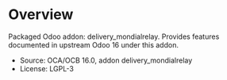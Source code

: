 # Overview

Packaged Odoo addon: delivery_mondialrelay. Provides features documented in upstream Odoo 16 under this addon.

- Source: OCA/OCB 16.0, addon delivery_mondialrelay
- License: LGPL-3
